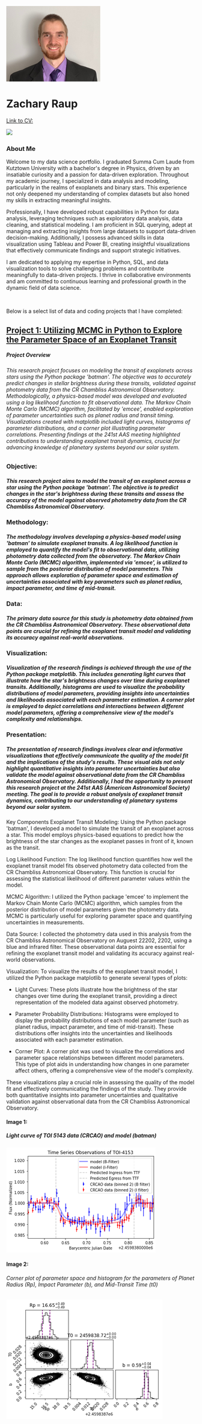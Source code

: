  ![](port_5x4_250.png)
# Zachary Raup

[Link to CV:](CV_Raup_Z.pdf)

<a href = "https://www.linkedin.com/in/zachary-raup-6280a3265"><img src="https://img.shields.io/badge/-LinkedIn-0072b1?&style=for-the-badge&logo=linkedin&logoColor=white" /></a>

### About Me
Welcome to my data science portfolio. I graduated Summa Cum Laude from Kutztown University with a bachelor's degree in Physics, driven by an insatiable curiosity and a passion for data-driven exploration. Throughout my academic journey, I specialized in data analysis and modeling, particularly in the realms of exoplanets and binary stars. This experience not only deepened my understanding of complex datasets but also honed my skills in extracting meaningful insights.

Professionally, I have developed robust capabilities in Python for data analysis, leveraging techniques such as exploratory data analysis, data cleaning, and statistical modeling. I am proficient in SQL querying, adept at managing and extracting insights from large datasets to support data-driven decision-making. Additionally, I possess advanced skills in data visualization using Tableau and Power BI, creating insightful visualizations that effectively communicate findings and support strategic initiatives.

I am dedicated to applying my expertise in Python, SQL, and data visualization tools to solve challenging problems and contribute meaningfully to data-driven projects. I thrive in collaborative environments and am committed to continuous learning and professional growth in the dynamic field of data science.

&nbsp;  

Below is a select list of data and coding projects that I have completed:

## [Project 1: Utilizing MCMC in Python to Explore the Parameter Space of an Exoplanet Transit](TOI4153_port.ipynb)

##### Project Overview
###### This research project focuses on modeling the transit of exoplanets across stars using the Python package 'batman'. The objective was to accurately predict changes in stellar brightness during these transits, validated against photometry data from the CR Chambliss Astronomical Observatory. Methodologically, a physics-based model was developed and evaluated using a log likelihood function to fit observational data. The Markov Chain Monte Carlo (MCMC) algorithm, facilitated by 'emcee', enabled exploration of parameter uncertainties such as planet radius and transit timing. Visualizations created with matplotlib included light curves, histograms of parameter distributions, and a corner plot illustrating parameter correlations. Presenting findings at the 241st AAS meeting highlighted contributions to understanding exoplanet transit dynamics, crucial for advancing knowledge of planetary systems beyond our solar system.



### Objective: 
##### This research project aims to model the transit of an exoplanet across a star using the Python package 'batman'. The objective is to predict changes in the star's brightness during these transits and assess the accuracy of the model against observed photometry data from the CR Chambliss Astronomical Observatory.

### Methodology:
##### The methodology involves developing a physics-based model using 'batman' to simulate exoplanet transits. A log likelihood function is employed to quantify the model's fit to observational data, utilizing photometry data collected from the observatory. The Markov Chain Monte Carlo (MCMC) algorithm, implemented via 'emcee', is utilized to sample from the posterior distribution of model parameters. This approach allows exploration of parameter space and estimation of uncertainties associated with key parameters such as planet radius, impact parameter, and time of mid-transit.

### Data: 
##### The primary data source for this study is photometry data obtained from the CR Chambliss Astronomical Observatory. These observational data points are crucial for refining the exoplanet transit model and validating its accuracy against real-world observations.

### Visualization: 
##### Visualization of the research findings is achieved through the use of the Python package matplotlib. This includes generating light curves that illustrate how the star's brightness changes over time during exoplanet transits. Additionally, histograms are used to visualize the probability distributions of model parameters, providing insights into uncertainties and likelihoods associated with each parameter estimation. A corner plot is employed to depict correlations and interactions between different model parameters, offering a comprehensive view of the model's complexity and relationships.

### Presentation: 
##### The presentation of research findings involves clear and informative visualizations that effectively communicate the quality of the model fit and the implications of the study's results. These visual aids not only highlight quantitative insights into parameter uncertainties but also validate the model against observational data from the CR Chambliss Astronomical Observatory. Additionally, I had the opportunity to present this research project at the 241st AAS (American Astronomical Society) meeting. The goal is to provide a robust analysis of exoplanet transit dynamics, contributing to our understanding of planetary systems beyond our solar system.

Key Components
Exoplanet Transit Modeling:
Using the Python package 'batman', I developed a model to simulate the transit of an exoplanet across a star. This model employs physics-based equations to predict how the brightness of the star changes as the exoplanet passes in front of it, known as the transit.

Log Likelihood Function:
The log likelihood function quantifies how well the exoplanet transit model fits observed photometry data collected from the CR Chambliss Astronomical Observatory. This function is crucial for assessing the statistical likelihood of different parameter values within the model.

MCMC Algorithm:
I utilized the Python package 'emcee' to implement the Markov Chain Monte Carlo (MCMC) algorithm, which samples from the posterior distribution of model parameters given the photometry data. MCMC is particularly useful for exploring parameter space and quantifying uncertainties in measurements.

Data Source:
I collected the photometry data used in this analysis from the CR Chambliss Astronomical Observatory on Auguest 22202, 2202, using a blue and infrared filter. These observational data points are essential for refining the exoplanet transit model and validating its accuracy against real-world observations.

Visualization:
To visualize the results of the exoplanet transit model, I utilized the Python package matplotlib to generate several types of plots:

- Light Curves: These plots illustrate how the brightness of the star changes over time during the exoplanet transit, providing a direct representation of the modeled data against observed photometry.

- Parameter Probability Distributions: Histograms were employed to display the probability distributions of each model parameter (such as planet radius, impact parameter, and time of mid-transit). These distributions offer insights into the uncertainties and likelihoods associated with each parameter estimation.

- Corner Plot: A corner plot was used to visualize the correlations and parameter space relationships between different model parameters. This type of plot aids in understanding how changes in one parameter affect others, offering a comprehensive view of the model's complexity.

These visualizations play a crucial role in assessing the quality of the model fit and effectively communicating the findings of the study. They provide both quantitative insights into parameter uncertainties and qualitative validation against observational data from the CR Chambliss Astronomical Observatory.



#### Image 1:
##### Light curve of TOI 5143 data (CRCAO) and model (batman)
 ![](lightkurve.png)

#### Image 2:
###### Corner plot of parameter space and histogram for the parameters of Planet Radius (Rp), Impact Parameter (b), and Mid-Transit Time (t0)
 ![](cornerplot.png)  

